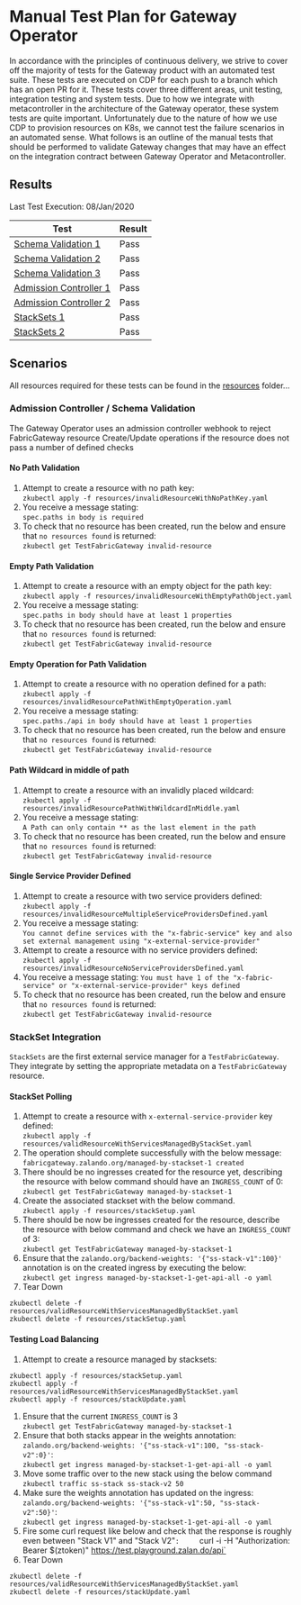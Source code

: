 # Manual Test Plan for Gateway Operator
In accordance with the principles of continuous delivery, we strive to cover off the majority of tests for the Gateway product with an automated test suite. These tests are executed on CDP for each push to a branch which has an open PR for it. These tests cover three different areas, unit testing, integration testing and system tests. Due to how we integrate with metacontroller in the architecture of the Gateway operator, these system tests are quite important. Unfortunately due to the nature of how we use CDP to provision resources on K8s, we cannot test the failure scenarios in an automated sense. What follows is an outline of the manual tests that should be performed to validate Gateway changes that may have an effect on the integration contract between Gateway Operator and Metacontroller.

## Results
Last Test Execution: 08/Jan/2020

|Test|Result|
| --- | --- |
|[Schema Validation 1](#no-path-validation)|Pass|
|[Schema Validation 2](#empty-path-validation)|Pass|
|[Schema Validation 3](#empty-operation-for-path-validation)|Pass|
|[Admission Controller 1](#path-wildcard-in-middle-of-path)|Pass|
|[Admission Controller 2](#single-service-provider-defined)|Pass|
|[StackSets 1](#stackset-polling)|Pass|
|[StackSets 2](#testing-load-balancing)|Pass|

## Scenarios
All resources required for these tests can be found in the [resources](resources) folder...

### Admission Controller / Schema Validation
The Gateway Operator uses an admission controller webhook to reject FabricGateway resource Create/Update operations if the resource does not pass a number of defined checks

#### No Path Validation
 1. Attempt to create a resource with no path key:    
   `zkubectl apply -f resources/invalidResourceWithNoPathKey.yaml`
 1. You receive a message stating:    
   `spec.paths in body is required`  
 1. To check that no resource has been created, run the below and ensure that `no resources found` is returned:    
   `zkubectl get TestFabricGateway invalid-resource`

#### Empty Path Validation
 1. Attempt to create a resource with an empty object for the path key:    
   `zkubectl apply -f resources/invalidResourceWithEmptyPathObject.yaml`
 1. You receive a message stating:    
   `spec.paths in body should have at least 1 properties`  
 1. To check that no resource has been created, run the below and ensure that `no resources found` is returned:    
   `zkubectl get TestFabricGateway invalid-resource`

#### Empty Operation for Path Validation
 1. Attempt to create a resource with no operation defined for a path:    
   `zkubectl apply -f resources/invalidResourcePathWithEmptyOperation.yaml`
 1. You receive a message stating:    
   `spec.paths./api in body should have at least 1 properties`  
 1. To check that no resource has been created, run the below and ensure that `no resources found` is returned:    
   `zkubectl get TestFabricGateway invalid-resource`  

#### Path Wildcard in middle of path
 1. Attempt to create a resource with an invalidly placed wildcard:    
   `zkubectl apply -f resources/invalidResourcePathWithWildcardInMiddle.yaml`
 1. You receive a message stating:    
   `A Path can only contain ** as the last element in the path`  
 1. To check that no resource has been created, run the below and ensure that `no resources found` is returned:    
   `zkubectl get TestFabricGateway invalid-resource`

#### Single Service Provider Defined
 1. Attempt to create a resource with two service providers defined:    
   `zkubectl apply -f resources/invalidResourceMultipleServiceProvidersDefined.yaml`
 1. You receive a message stating:    
   `You cannot define services with the "x-fabric-service" key and also set external management using "x-external-service-provider"`
 1. Attempt to create a resource with no service providers defined:    
    `zkubectl apply -f resources/invalidResourceNoServiceProvidersDefined.yaml`
 1. You receive a message stating:
    `You must have 1 of the "x-fabric-service" or "x-external-service-provider" keys defined`   
 1. To check that no resource has been created, run the below and ensure that `no resources found` is returned:    
   `zkubectl get TestFabricGateway invalid-resource`

### StackSet Integration
`StackSets` are the first external service manager for a `TestFabricGateway`. They integrate by setting the appropriate metadata on a `TestFabricGateway` resource.

#### StackSet Polling
 1. Attempt to create a resource with `x-external-service-provider` key defined:    
   `zkubectl apply -f resources/validResourceWithServicesManagedByStackSet.yaml`
 1. The operation should complete successfully with the below message:    
   `fabricgateway.zalando.org/managed-by-stackset-1 created`
 1. There should be no ingresses created for the resource yet, describing the resource with below command should have an `INGRESS_COUNT` of 0:    
   `zkubectl get TestFabricGateway managed-by-stackset-1`
 1. Create the associated stackset with the below command.    
   `zkubectl apply -f resources/stackSetup.yaml`
 1. There should be now be ingresses created for the resource, describe the resource with below command and check we have an `INGRESS_COUNT` of 3:    
   `zkubectl get TestFabricGateway managed-by-stackset-1`
 1. Ensure that the `zalando.org/backend-weights: '{"ss-stack-v1":100}'` annotation is on the created ingress by executing the below:    
   `zkubectl get ingress managed-by-stackset-1-get-api-all -o yaml`
 1. Tear Down    
   ```
  zkubectl delete -f resources/validResourceWithServicesManagedByStackSet.yaml    
  zkubectl delete -f resources/stackSetup.yaml
   ```

#### Testing Load Balancing
  1. Attempt to create a resource managed by stacksets:    
   ```
   zkubectl apply -f resources/stackSetup.yaml    
   zkubectl apply -f resources/validResourceWithServicesManagedByStackSet.yaml    
   zkubectl apply -f resources/stackUpdate.yaml    
   ```    
  1. Ensure that the current `INGRESS_COUNT` is 3    
    `zkubectl get TestFabricGateway managed-by-stackset-1`
  1. Ensure that both stacks appear in the weights annotation: `zalando.org/backend-weights: '{"ss-stack-v1":100, "ss-stack-v2":0}'`:    
     `zkubectl get ingress managed-by-stackset-1-get-api-all -o yaml`
  1. Move some traffic over to the new stack using the below command    
    `zkubectl traffic ss-stack ss-stack-v2 50`
  1. Make sure the weights annotation has updated on the ingress: `zalando.org/backend-weights: '{"ss-stack-v1":50, "ss-stack-v2":50}'`:    
    `zkubectl get ingress managed-by-stackset-1-get-api-all -o yaml`
  1. Fire some curl request like below and check that the response is roughly even between "Stack V1" and "Stack V2"`:    
    `curl -i -H "Authorization: Bearer $(ztoken)" https://test.playground.zalan.do/api`    
  1. Tear Down    
   ```
   zkubectl delete -f resources/validResourceWithServicesManagedByStackSet.yaml    
   zkubectl delete -f resources/stackUpdate.yaml
   ```